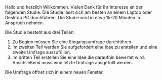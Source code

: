 Hallo und herzlich Willkommen.
Vielen Dank für Ihr Interesse an der folgenden Studie. Die Studie lässt sich am besten an einem Laptop oder Desktop PC durchführen.
Die Studie wird in etwa 15-20 Minuten in Anspruch nehmen.

Die Studie besteht aus drei Teilen:

1. Zu Beginn müssen Sie eine Eingangsumfrage durchführen.
2. Im zweiten Teil werden Sie aufgefordert eine Idee zu erstellen und eine zweite Umfrage auszufüllen.
3. Im dritten Teil erstellen Sie eine Idee die daraufhin bewertet wird. Anschließend muss eine letzte Umfrage ausgefüllt werden.


Die Umfrage öffnet sich in einem neuen Fenster.
